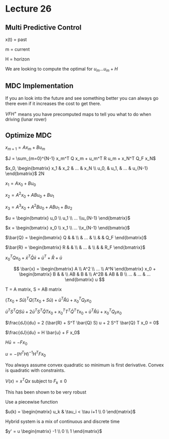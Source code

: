 # Lecture 26

## Multi Predictive Control

x(t) = past

m = current

H = horizon

We are looking to compute the optimal for $u_m ... u_m+H$

## MDC Implementation

If you an look into the future and see something better you can always go there even if it increases the cost to get there.

$VFH^+$ means you have precomputed maps to tell you what to do when driving (lunar rover)

## Optimize MDC

$x_{m+1} = A x_m + B u_m$

$J = \sum_{m=0}^{N-1} x_m^T Q x_m + u_m^T R u_m + x_N^T Q_F x_N$

$x_0, \begin{bmatrix} x_1 & x_2 & ... & x_N \\ u_0, & u_1, & ... & u_{N-1}  \end{bmatrix}$ 2N

$x_1 = A x_0 + B u_0$

$x_2 = A^2 x_0 + AB u_0 + B u_1$

$x_3 = A^3 x_0 + A^2B u_0 + AB u_1 + B u_2$

$u = \begin{bmatrix} u_0 \\ u_1 \\ ... \\u_{N-1} \end{bmatrix}$

$x = \begin{bmatrix} x_0 \\ x_1 \\ ... \\x_{N-1} \end{bmatrix}$

$\bar{Q} = \begin{bmatrix} Q & & \\ & ... & \\ & & Q_F \end{bmatrix}$

$\bar{R} = \begin{bmatrix} R & & \\ & ... & \\ & & R_F \end{bmatrix}$

$x_0^T Q x_0 + \bar{x}^T \bar{Q} \bar{x} + \bar{u}^T + \bar{R} + \bar{u}$

$$
\bar{x} = 
\begin{bmatrix} A \\ A^2 \\ ... \\ A^N \end{bmatrix} x_0 + 
\begin{bmatrix} B & & \\ AB & B & \\ A^2B & AB & B \\ ... & ... & ... \end{bmatrix} u
$$

T = A matrix, S = AB matrix

$(T x_0 + S \bar{u})^T Q (T x_0 + S \bar{u}) + \bar{u}^T \bar{R} \bar{u} + x_0^T Q_F x_0$

$\bar{u}^T S^T Q S \bar{u} + 2 \bar{u}^T S^T \bar{Q} T x_0 + x_0^T T^T \bar{Q}^T T x_0 + \bar{u}^T \bar{R} \bar{u} + x_0^T Q_F x_0$

$\frac{dJ}{du} = 2 (\bar{R} + S^T \bar{Q} S) u + 2 S^T \bar{Q} T x_0 = 0$

$\frac{dJ}{du} = H \bar{u} + F x_0$

$H \bar{u} = -F x_0$

$u = - (H^T H)^{-1} H^T F x_0$

You always assume convex quadratic so minimum is first derivative. Convex is quadratic with constraints.

$V(x) = x^T Q x$ subject to $F_k \leq 0$

This has been shown to be very robust

Use a piecewise function

$u(k) = \begin{matrix} u_k & \tau_i < \tau i+1 \\ 0 \end{matrix}$

Hybrid system is a mix of continuous and discrete time

$y' = u \begin{matrix} -1 \\ 0 \\ 1 \end{matrix}$
